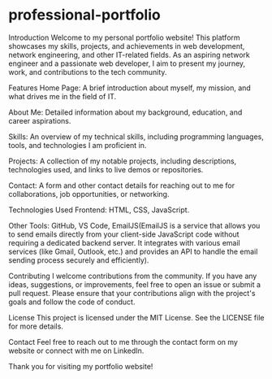 # professional-portfolio
Introduction
Welcome to my personal portfolio website! This platform showcases my skills, projects, and achievements in web development, network engineering, and other IT-related fields. As an aspiring network engineer and a passionate web developer, I aim to present my journey, work, and contributions to the tech community.

Features
Home Page: A brief introduction about myself, my mission, and what drives me in the field of IT.

About Me: Detailed information about my background, education, and career aspirations.

Skills: An overview of my technical skills, including programming languages, tools, and technologies I am proficient in.

Projects: A collection of my notable projects, including descriptions, technologies used, and links to live demos or repositories.

Contact: A form and other contact details for reaching out to me for collaborations, job opportunities, or networking.

Technologies Used
Frontend: HTML, CSS, JavaScript.

Other Tools: GitHub, VS Code, EmailJS(EmailJS is a service that allows you to send emails directly from your client-side JavaScript code without requiring a dedicated backend server. It integrates with various email services (like Gmail, Outlook, etc.) and provides an API to handle the email sending process securely and efficiently).

Contributing
I welcome contributions from the community. If you have any ideas, suggestions, or improvements, feel free to open an issue or submit a pull request. Please ensure that your contributions align with the project's goals and follow the code of conduct.

License
This project is licensed under the MIT License. See the LICENSE file for more details.

Contact
Feel free to reach out to me through the contact form on my website or connect with me on LinkedIn.

Thank you for visiting my portfolio website!